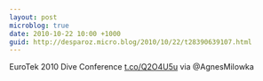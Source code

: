 ```yaml
---
layout: post
microblog: true
date: 2010-10-22 10:00 +1000
guid: http://desparoz.micro.blog/2010/10/22/t28390639107.html
---
```

EuroTek 2010 Dive Conference [t.co/Q2O4U5u](http://t.co/Q2O4U5u) via @AgnesMilowka
